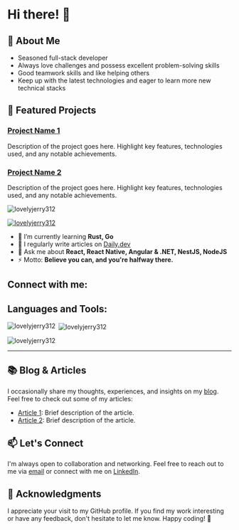 # Hi there! 👋

## 🚀 About Me

- Seasoned full-stack developer
- Always love challenges and possess excellent problem-solving skills
- Good teamwork skills and like helping others
- Keep up with the latest technologies and eager to learn more new technical stacks

## 🌟 Featured Projects

### [Project Name 1](link-to-project-1)
Description of the project goes here. Highlight key features, technologies used, and any notable achievements.

### [Project Name 2](link-to-project-2)
Description of the project goes here. Highlight key features, technologies used, and any notable achievements.

<p align="left"> <img src="https://komarev.com/ghpvc/?username=lovelyjerry312&label=Profile%20views&color=0e75b6&style=flat" alt="lovelyjerry312" /> </p>

<p align="left"> <a href="https://github.com/ryo-ma/github-profile-trophy"><img src="https://github-profile-trophy.vercel.app/?username=lovelyjerry312" alt="lovelyjerry312" /></a> </p>

- 🌱 I’m currently learning **Rust, Go**
- 📝 I regularly write articles on [Daily.dev](https://daily.dev/)
- 💬 Ask me about **React, React Native, Angular & .NET, NestJS, NodeJS**
- ⚡ Motto: **Believe you can, and you're halfway there.**

## Connect with me:

<!-- Add your social media or other contact links here -->

## Languages and Tools:

<!-- Add your favorite languages and tools badges here -->

<!-- You can use the following example to add a section for your GitHub stats and most used languages -->
<p><img align="left" src="https://github-readme-stats.vercel.app/api/top-langs?username=lovelyjerry312&show_icons=true&locale=en&layout=compact" alt="lovelyjerry312" /></p>

<p>&nbsp;<img align="center" src="https://github-readme-stats.vercel.app/api?username=lovelyjerry312&show_icons=true&locale=en" alt="lovelyjerry312" /></p>

<p><img align="center" src="https://github-readme-streak-stats.herokuapp.com/?user=lovelyjerry312&" alt="lovelyjerry312" /></p>

---

## 📚 Blog & Articles

I occasionally share my thoughts, experiences, and insights on my [blog](link-to-blog). Feel free to check out some of my articles:

- [Article 1](link-to-article-1): Brief description of the article.
- [Article 2](link-to-article-2): Brief description of the article.

## 📫 Let's Connect

I'm always open to collaboration and networking. Feel free to reach out to me via [email](mailto:your.email@example.com) or connect with me on [LinkedIn](https://www.linkedin.com/in/your-linkedin-profile).

## 🙌 Acknowledgments

I appreciate your visit to my GitHub profile. If you find my work interesting or have any feedback, don't hesitate to let me know. Happy coding! 🚀
